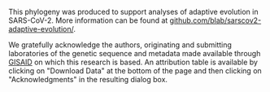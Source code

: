 This phylogeny was produced to support analyses of adaptive evolution in SARS-CoV-2. More information can be found at [github.com/blab/sarscov2-adaptive-evolution/](https://github.com/blab/sarscov2-adaptive-evolution/).

We gratefully acknowledge the authors, originating and submitting laboratories of the genetic sequence and metadata made available through [GISAID](https://gisaid.org) on which this research is based. An attribution table is available by clicking on "Download Data" at the bottom of the page and then clicking on "Acknowledgments" in the resulting dialog box.
